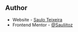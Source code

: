 ## Author

- Website - [Saulo Teixeira](https://github.com/Sauliitoz)
- Frontend Mentor - [@Sauliitoz](https://www.frontendmentor.io/profile/Sauliitoz)




